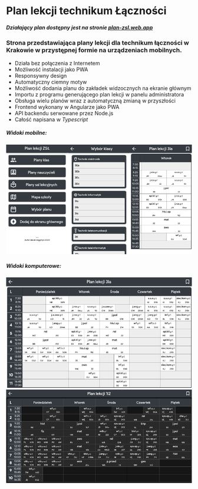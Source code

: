 # Plan lekcji technikum Łączności
##### Działający plan dostępny jest na stronie [plan-zsl.web.app](https://plan-zsl.web.app)

### Strona przedstawiająca plany lekcji dla technikum łączności w Krakowie w przystępnej formie na urządzeniach mobilnych.

* Działa bez połączenia z Internetem
* Możliwość instalacji jako PWA
* Responsywny design
* Automatyczny ciemny motyw
* Możliwość dodania planu do zakładek widzocznych na ekranie głównym
* Importu z programu generującego plan lekcji w panelu administratora
* Obsługa wielu planów wraz z automatyczną zmianą w przyszłości
* Frontend wykonany w Angularze jako PWA
* API backendu serwowane przez Node.js
* Całość napisana w _Typescript_

##### Widoki mobilne:
![Zrzut z telefonu](/readme-images/mobile.png)
##### Widoki komputerowe:
![Zrzut z komputera](/readme-images/desktop.png)
![Zrzut z komputera](/readme-images/desktop-dark.png)
